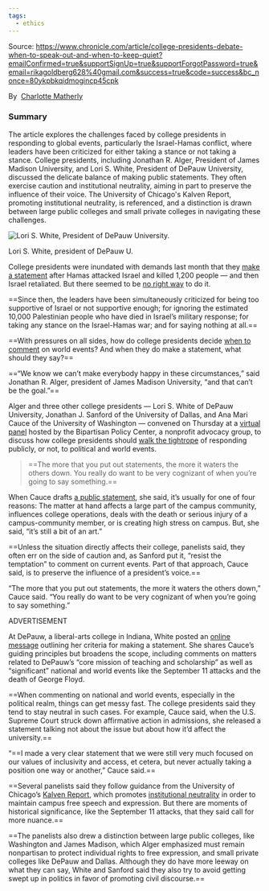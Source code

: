```yaml
---
tags:
  - ethics
---
```

Source: https://www.chronicle.com/article/college-presidents-debate-when-to-speak-out-and-when-to-keep-quiet?emailConfirmed=true&supportSignUp=true&supportForgotPassword=true&email=rikagoldberg628%40gmail.com&success=true&code=success&bc_nonce=80ykpbkqidmogincp45cpk

By  [Charlotte Matherly](https://www.chronicle.com/author/charlotte-matherly)

### Summary

The article explores the challenges faced by college presidents in responding to global events, particularly the Israel-Hamas conflict, where leaders have been criticized for either taking a stance or not taking a stance. College presidents, including Jonathan R. Alger, President of James Madison University, and Lori S. White, President of DePauw University, discussed the delicate balance of making public statements. They often exercise caution and institutional neutrality, aiming in part to preserve the influence of their voice. The University of Chicago's Kalven Report, promoting institutional neutrality, is referenced, and a distinction is drawn between large public colleges and small private colleges in navigating these challenges.
  
![Lori S. White, President of DePauw University.](https://chronicle.brightspotcdn.com/dims4/default/75e0c3c/2147483647/strip/true/crop/5400x3600+0+107/resize/840x560!/quality/90/?url=http%3A%2F%2Fchronicle-brightspot.s3.us-east-1.amazonaws.com%2F1c%2F42%2F45f53ba248dda6619c69aac3508b%2Fmatherly-presidents-1116-lori-white-0014-alt.jpg)

Lori S. White, president of DePauw U.

College presidents were inundated with demands last month that they [make a statement](https://www.chronicle.com/article/heres-what-colleges-are-and-arent-saying-about-the-israel-hamas-war) after Hamas attacked Israel and killed 1,200 people — and then Israel retaliated. But there seemed to be [no right way](https://www.chronicle.com/article/israel-gaza-and-the-impossible-predicament-of-college-leaders) to do it.

==Since then, the leaders have been simultaneously criticized for being too supportive of Israel or not supportive enough; for ignoring the estimated 10,000 Palestinian people who have died in Israel’s military response; for taking any stance on the Israel-Hamas war; and for saying nothing at all.==

==With pressures on all sides, how do college presidents decide [when to comment](https://www.chronicle.com/article/the-silent-treatment) on world events? And when they do make a statement, what should they say?==

==“We know we can’t make everybody happy in these circumstances,” said Jonathan R. Alger, president of James Madison University, “and that can’t be the goal.”==

Alger and three other college presidents — Lori S. White of DePauw University, Jonathan J. Sanford of the University of Dallas, and Ana Mari Cauce of the University of Washington — convened on Thursday at a [virtual panel](https://www.youtube.com/watch?v=NBIgYoF9zy0) hosted by the Bipartisan Policy Center, a nonprofit advocacy group, to discuss how college presidents should [walk the tightrope](https://www.chronicle.com/article/the-third-rail-of-higher-ed) of responding publicly, or not, to political and world events.

> ==The more that you put out statements, the more it waters the others down. You really do want to be very cognizant of when you’re going to say something.==

When Cauce drafts [a public statement](https://www.washington.edu/president/2023/10/09/israel-hamas-conflict/), she said, it’s usually for one of four reasons: The matter at hand affects a large part of the campus community, influences college operations, deals with the death or serious injury of a campus-community member, or is creating high stress on campus. But, she said, “it’s still a bit of an art.”

==Unless the situation directly affects their college, panelists said, they often err on the side of caution and, as Sanford put it, “resist the temptation” to comment on current events. Part of that approach, Cauce said, is to preserve the influence of a president’s voice.==

“The more that you put out statements, the more it waters the others down,” Cauce said. “You really do want to be very cognizant of when you’re going to say something.”

ADVERTISEMENT

At DePauw, a liberal-arts college in Indiana, White posted an [online message](https://www.depauw.edu/about/president/messages/messages-protocol/) outlining her criteria for making a statement. She shares Cauce’s guiding principles but broadens the scope, including comments on matters related to DePauw’s “core mission of teaching and scholarship” as well as “significant” national and world events like the September 11 attacks and the death of George Floyd.

==When commenting on national and world events, especially in the political realm, things can get messy fast. The college presidents said they tend to stay neutral in such cases. For example, Cauce said, when the U.S. Supreme Court struck down affirmative action in admissions, she released a statement talking not about the issue but about how it’d affect the university.==

“==I made a very clear statement that we were still very much focused on our values of inclusivity and access, et cetera, but never actually taking a position one way or another,” Cauce said.==

==Several panelists said they follow guidance from the University of Chicago’s [Kalven Report](https://www.thefire.org/research-learn/university-chicago-kalven-report), which promotes [institutional neutrality](https://www.chronicle.com/article/the-apolitical-university) in order to maintain campus free speech and expression. But there are moments of historical significance, like the September 11 attacks, that they said call for more nuance.==

==The panelists also drew a distinction between large public colleges, like Washington and James Madison, which Alger emphasized must remain nonpartisan to protect individual rights to free expression, and small private colleges like DePauw and Dallas. Although they do have more leeway on what they can say, White and Sanford said they also try to avoid getting swept up in politics in favor of promoting civil discourse.==